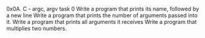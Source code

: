 0x0A. C - argc, argv task 0 Write a program that prints its name, followed by a new line
Write a program that prints the number of arguments passed into it.
Write a program that prints all arguments it receives
Write a program that multiplies two numbers.
